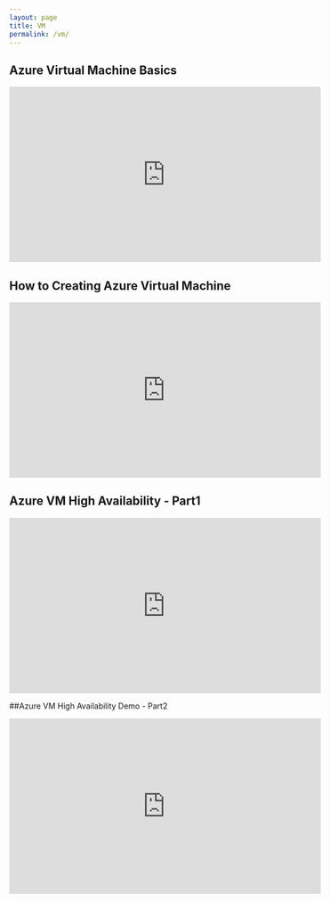 ```yaml
---
layout: page
title: VM
permalink: /vm/
---
```



## Azure Virtual Machine Basics

  <iframe width="560" height="315" src="https://www.youtube.com/embed/GaI4fG2h4xY" title="YouTube video player" frameborder="0" allow="accelerometer; autoplay; clipboard-write; encrypted-media; gyroscope; picture-in-picture" allowfullscreen></iframe>
  
 ## How to Creating Azure Virtual Machine
  
  <iframe width="560" height="315" src="https://www.youtube.com/embed/M_p5RuIINl4" title="YouTube video player" frameborder="0" allow="accelerometer; autoplay; clipboard-write; encrypted-media; gyroscope; picture-in-picture" allowfullscreen></iframe>
  
 ## Azure VM High Availability - Part1
  
<iframe width="560" height="315" src="https://www.youtube.com/embed/s4IoOGvVQ_E" title="YouTube video player" frameborder="0" allow="accelerometer; autoplay; clipboard-write; encrypted-media; gyroscope; picture-in-picture" allowfullscreen></iframe>

##Azure VM High Availability Demo - Part2
   
  <iframe width="560" height="315" src="https://www.youtube.com/embed/f7uwkroNQYY" title="YouTube video player" frameborder="0" allow="accelerometer; autoplay; clipboard-write; encrypted-media; gyroscope; picture-in-picture" allowfullscreen></iframe>
 
